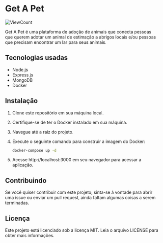 # Get A Pet

![ViewCount](https://views.whatilearened.today/views/github/RuanSerraAzul/Projeto-Get-a-Pet/views.svg)

Get A Pet é uma plataforma de adoção de animais que conecta pessoas que querem adotar um animal de estimação a abrigos locais e/ou pessoas que precisam encontrar um lar para seus animais.

## Tecnologias usadas

-   Node.js
-   Express.js
-   MongoDB
-   Docker

## Instalação

1. Clone este repositório em sua máquina local.
2. Certifique-se de ter o Docker instalado em sua máquina.
3. Navegue até a raiz do projeto.
4. Execute o seguinte comando para construir a imagem do Docker:

    ```bash
    docker-compose up -d
    ```

5. Acesse http://localhost:3000 em seu navegador para acessar a aplicação.

## Contribuindo

Se você quiser contribuir com este projeto, sinta-se à vontade para abrir uma issue ou enviar um pull request, ainda faltam algumas coisas a serem terminadas.

## Licença

Este projeto está licenciado sob a licença MIT. Leia o arquivo LICENSE para obter mais informações.

